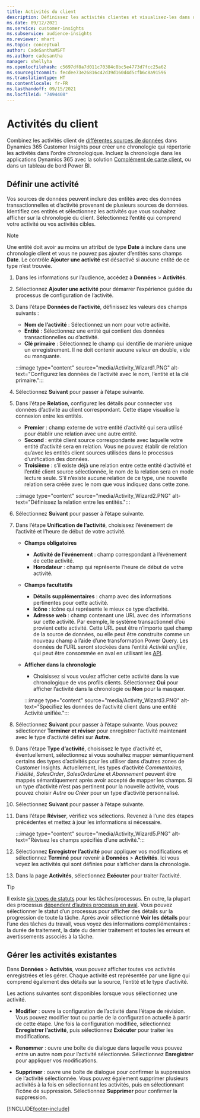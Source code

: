 ```yaml
---
title: Activités du client
description: Définissez les activités clientes et visualisez-les dans une chronologie des profils clients.
ms.date: 09/12/2021
ms.service: customer-insights
ms.subservice: audience-insights
ms.reviewer: mhart
ms.topic: conceptual
author: CadeSanthaMSFT
ms.author: cadesantha
manager: shellyha
ms.openlocfilehash: c5697df8a7d011c70384c8bc5e4773d7fcc25a62
ms.sourcegitcommit: fecdee73e26816c42d39d160d4d5cfb6c8a91596
ms.translationtype: HT
ms.contentlocale: fr-FR
ms.lasthandoff: 09/15/2021
ms.locfileid: "7494408"
---
```

# <a name="customer-activities"></a>Activités du client

Combinez les activités client de [différentes sources de données](data-sources.md) dans Dynamics 365 Customer Insights pour créer une chronologie qui répertorie les activités dans l’ordre chronologique. Incluez la chronologie dans les applications Dynamics 365 avec la solution [Complément de carte client](customer-card-add-in.md), ou dans un tableau de bord Power BI.

## <a name="define-an-activity"></a>Définir une activité

Vos sources de données peuvent inclure des entités avec des données transactionnelles et d’activité provenant de plusieurs sources de données. Identifiez ces entités et sélectionnez les activités que vous souhaitez afficher sur la chronologie du client. Sélectionnez l’entité qui comprend votre activité ou vos activités cibles.

> [!NOTE]
> Une entité doit avoir au moins un attribut de type **Date** à inclure dans une chronologie client et vous ne pouvez pas ajouter d’entités sans champs **Date**. Le contrôle **Ajouter une activité** est désactivé si aucune entité de ce type n’est trouvée.

1. Dans les informations sur l’audience, accédez à **Données** > **Activités**.

1. Sélectionnez **Ajouter une activité** pour démarrer l’expérience guidée du processus de configuration de l’activité.

1. Dans l’étape **Données de l’activité**, définissez les valeurs des champs suivants :

   - **Nom de l’activité** : Sélectionnez un nom pour votre activité.
   - **Entité** : Sélectionnez une entité qui contient des données transactionnelles ou d’activité.
   - **Clé primaire** : Sélectionnez le champ qui identifie de manière unique un enregistrement. Il ne doit contenir aucune valeur en double, vide ou manquante.

   :::image type="content" source="media/Activity_Wizard1.PNG" alt-text="Configurez les données de l’activité avec le nom, l’entité et la clé primaire.":::

1. Sélectionnez **Suivant** pour passer à l’étape suivante.

1. Dans l’étape **Relation**, configurez les détails pour connecter vos données d’activité au client correspondant. Cette étape visualise la connexion entre les entités.  

   - **Premier** : champ externe de votre entité d’activité qui sera utilisé pour établir une relation avec une autre entité.
   - **Second** : entité client source correspondante avec laquelle votre entité d’activité sera en relation. Vous ne pouvez établir de relation qu’avec les entités client sources utilisées dans le processus d’unification des données.
   - **Troisième** : s’il existe déjà une relation entre cette entité d’activité et l’entité client source sélectionnée, le nom de la relation sera en mode lecture seule. S'il n’existe aucune relation de ce type, une nouvelle relation sera créée avec le nom que vous indiquez dans cette zone.

   :::image type="content" source="media/Activity_Wizard2.PNG" alt-text="Définissez la relation entre les entités.":::

1. Sélectionnez **Suivant** pour passer à l’étape suivante. 

1. Dans l’étape **Unification de l’activité**, choisissez l’événement de l’activité et l’heure de début de votre activité. 
   - **Champs obligatoires**
      - **Activité de l’événement** : champ correspondant à l’événement de cette activité.
      - **Horodateur** : champ qui représente l’heure de début de votre activité.

   - **Champs facultatifs**
      - **Détails supplémentaires** : champ avec des informations pertinentes pour cette activité.
      - **Icône** : icône qui représente le mieux ce type d’activité.
      - **Adresse web** : champ contenant une URL avec des informations sur cette activité. Par exemple, le système transactionnel d’où provient cette activité. Cette URL peut être n’importe quel champ de la source de données, ou elle peut être construite comme un nouveau champ à l’aide d’une transformation Power Query. Les données de l’URL seront stockées dans l’entité *Activité unifiée*, qui peut être consommée en aval en utilisant les [API](apis.md).

   - **Afficher dans la chronologie**
      - Choisissez si vous voulez afficher cette activité dans la vue chronologique de vos profils clients. Sélectionnez **Oui** pour afficher l’activité dans la chronologie ou **Non** pour la masquer.

      :::image type="content" source="media/Activity_Wizard3.PNG" alt-text="Spécifiez les données de l’activité client dans une entité Activité unifiée.":::

1. Sélectionnez **Suivant** pour passer à l’étape suivante. Vous pouvez sélectionner **Terminer et réviser** pour enregistrer l’activité maintenant avec le type d’activité défini sur **Autre**. 

1. Dans l’étape **Type d’activité**, choisissez le type d’activité et, éventuellement, sélectionnez si vous souhaitez mapper sémantiquement certains des types d’activités pour les utiliser dans d’autres zones de Customer Insights. Actuellement, les types d’activité *Commentaires*, *Fidélité*, *SalesOrder*, *SalesOrderLine* et *Abonnement* peuvent être mappés sémantiquement après avoir accepté de mapper les champs. Si un type d’activité n’est pas pertinent pour la nouvelle activité, vous pouvez choisir *Autre* ou *Créer* pour un type d’activité personnalisé.

1. Sélectionnez **Suivant** pour passer à l’étape suivante. 

1. Dans l’étape **Réviser**, vérifiez vos sélections. Revenez à l’une des étapes précédentes et mettez à jour les informations si nécessaire.

   :::image type="content" source="media/Activity_Wizard5.PNG" alt-text="Révisez les champs spécifiés d’une activité.":::
   
1. Sélectionnez **Enregistrer l’activité** pour appliquer vos modifications et sélectionnez **Terminé** pour revenir à **Données** > **Activités**. Ici vous voyez les activités qui sont définies pour s’afficher dans la chronologie. 

1. Dans la page **Activités**, sélectionnez **Exécuter** pour traiter l’activité. 

> [!TIP]
> Il existe [six types de statuts](system.md#status-types) pour les tâches/processus. En outre, la plupart des processus [dépendent d’autres processus en aval](system.md#refresh-policies). Vous pouvez sélectionner le statut d’un processus pour afficher des détails sur la progression de toute la tâche. Après avoir sélectionné **Voir les détails** pour l’une des tâches du travail, vous voyez des informations complémentaires : la durée de traitement, la date du dernier traitement et toutes les erreurs et avertissements associés à la tâche.


## <a name="manage-existing-activities"></a>Gérer les activités existantes

Dans **Données** > **Activités**, vous pouvez afficher toutes vos activités enregistrées et les gérer. Chaque activité est représentée par une ligne qui comprend également des détails sur la source, l’entité et le type d’activité.

Les actions suivantes sont disponibles lorsque vous sélectionnez une activité. 

- **Modifier** : ouvre la configuration de l’activité dans l’étape de révision. Vous pouvez modifier tout ou partie de la configuration actuelle à partir de cette étape. Une fois la configuration modifiée, sélectionnez **Enregistrer l’activité**, puis sélectionnez **Exécuter** pour traiter les modifications.

- **Renommer** : ouvre une boîte de dialogue dans laquelle vous pouvez entre un autre nom pour l’activité sélectionnée. Sélectionnez **Enregistrer** pour appliquer vos modifications.

- **Supprimer** : ouvre une boîte de dialogue pour confirmer la suppression de l’activité sélectionnée. Vous pouvez également supprimer plusieurs activités à la fois en sélectionnant les activités, puis en sélectionnant l’icône de suppression. Sélectionnez **Supprimer** pour confirmer la suppression.

[!INCLUDE[footer-include](../includes/footer-banner.md)]
